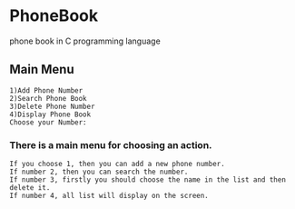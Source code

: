 # PhoneBook
 phone book in C programming language
 
## Main Menu
    1)Add Phone Number
    2)Search Phone Book
    3)Delete Phone Number
    4)Display Phone Book
    Choose your Number:
    
### There is a main menu for choosing an action.
    If you choose 1, then you can add a new phone number.
    If number 2, then you can search the number.
    If number 3, firstly you should choose the name in the list and then delete it.
    If number 4, all list will display on the screen. 

